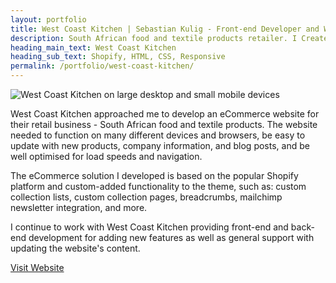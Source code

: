 ```yaml
---
layout: portfolio
title: West Coast Kitchen | Sebastian Kulig - Front-end Developer and Web Designer
description: South African food and textile products retailer. I Created an eCommerce solution based on the popular Shopify platform with custom-added functionality.
heading_main_text: West Coast Kitchen
heading_sub_text: Shopify, HTML, CSS, Responsive
permalink: /portfolio/west-coast-kitchen/
---
```

          
<img src="{{ site.url }}/assets/img/portfolio-west-coast-kitchen-preview.png" alt="West Coast Kitchen on large desktop and small mobile devices">

West Coast Kitchen approached me to develop an eCommerce website for their retail business - South African food and textile products. The website needed to function on many different devices and browsers, be easy to update with new products, company information, and blog posts, and be well optimised for load speeds and navigation.

The eCommerce solution I developed is based on the popular Shopify platform and custom-added functionality to the theme, such as: custom collection lists, custom collection pages, breadcrumbs, mailchimp newsletter integration, and more.

I continue to work with West Coast Kitchen providing front-end and back-end development for adding new features as well as general support with updating the website's content.

<div class="button-visit-website">
  <a href="http://westcoastkitchen.ie/" target="_blank" title="External link - visit www.westcoastkitchen.ie">Visit Website <i class="fa fa-external-link"></i></a>
</div>
    